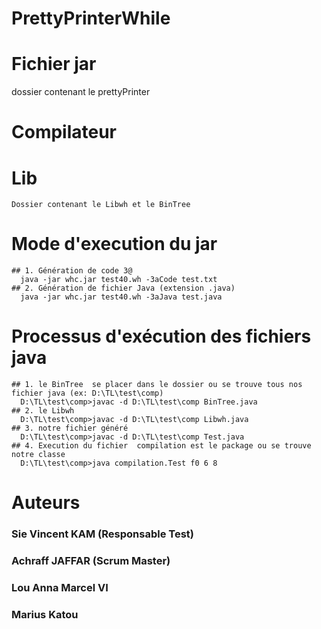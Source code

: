 # PrettyPrinterWhile

# Fichier jar
  dossier contenant le prettyPrinter

# Compilateur

  # Lib
    Dossier contenant le Libwh et le BinTree
  # Mode d'execution du jar
    ## 1. Génération de code 3@
      java -jar whc.jar test40.wh -3aCode test.txt
    ## 2. Génération de fichier Java (extension .java)
      java -jar whc.jar test40.wh -3aJava test.java
      
  # Processus d'exécution des fichiers java
    ## 1. le BinTree  se placer dans le dossier ou se trouve tous nos fichier java (ex: D:\TL\test\comp)
      D:\TL\test\comp>javac -d D:\TL\test\comp BinTree.java
    ## 2. le Libwh 
      D:\TL\test\comp>javac -d D:\TL\test\comp Libwh.java
    ## 3. notre fichier généré
      D:\TL\test\comp>javac -d D:\TL\test\comp Test.java
    ## 4. Execution du fichier  compilation est le package ou se trouve notre classe
      D:\TL\test\comp>java compilation.Test f0 6 8     
# Auteurs
  ### Sie Vincent KAM (Responsable Test) 
  ### Achraff JAFFAR (Scrum Master)
  ### Lou Anna Marcel VI
  ### Marius Katou 

